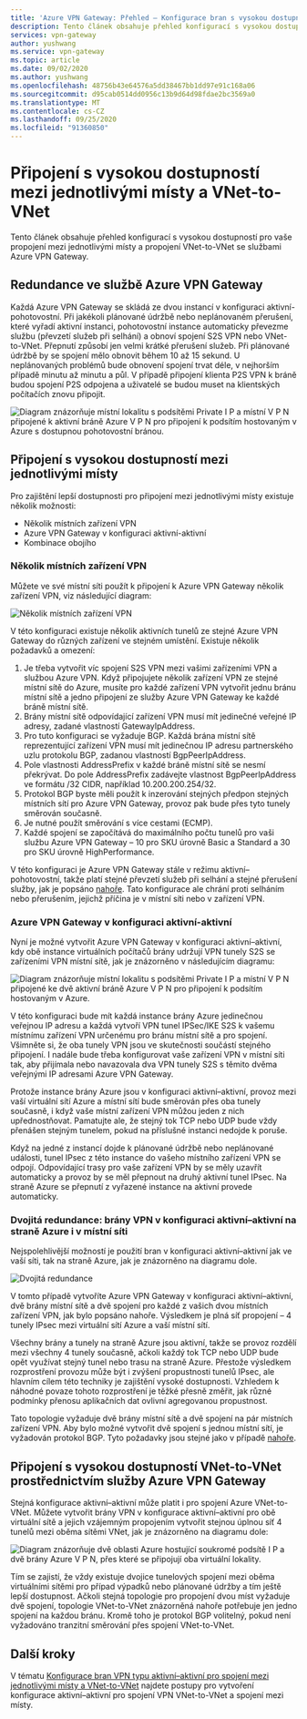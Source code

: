```yaml
---
title: 'Azure VPN Gateway: Přehled – Konfigurace bran s vysokou dostupností'
description: Tento článek obsahuje přehled konfigurací s vysokou dostupností se službami Azure VPN Gateway.
services: vpn-gateway
author: yushwang
ms.service: vpn-gateway
ms.topic: article
ms.date: 09/02/2020
ms.author: yushwang
ms.openlocfilehash: 48756b43e64576a5dd38467bb1dd97e91c168a06
ms.sourcegitcommit: d95cab0514dd0956c13b9d64d98fdae2bc3569a0
ms.translationtype: MT
ms.contentlocale: cs-CZ
ms.lasthandoff: 09/25/2020
ms.locfileid: "91360850"
---
```

# <a name="highly-available-cross-premises-and-vnet-to-vnet-connectivity"></a>Připojení s vysokou dostupností mezi jednotlivými místy a VNet-to-VNet
Tento článek obsahuje přehled konfigurací s vysokou dostupností pro vaše propojení mezi jednotlivými místy a propojení VNet-to-VNet se službami Azure VPN Gateway.

## <a name="about-azure-vpn-gateway-redundancy"></a><a name = "activestandby"></a>Redundance ve službě Azure VPN Gateway
Každá Azure VPN Gateway se skládá ze dvou instancí v konfiguraci aktivní-pohotovostní. Při jakékoli plánované údržbě nebo neplánovaném přerušení, které vyřadí aktivní instanci, pohotovostní instance automaticky převezme službu (převzetí služeb při selhání) a obnoví spojení S2S VPN nebo VNet-to-VNet. Přepnutí způsobí jen velmi krátké přerušení služeb. Při plánované údržbě by se spojení mělo obnovit během 10 až 15 sekund. U neplánovaných problémů bude obnovení spojení trvat déle, v nejhorším případě minutu až minutu a půl. V případě připojení klienta P2S VPN k bráně budou spojení P2S odpojena a uživatelé se budou muset na klientských počítačích znovu připojit.

![Diagram znázorňuje místní lokalitu s podsítěmi Private I P a místní V P N připojené k aktivní bráně Azure V P N pro připojení k podsítím hostovaným v Azure s dostupnou pohotovostní bránou.](./media/vpn-gateway-highlyavailable/active-standby.png)

## <a name="highly-available-cross-premises-connectivity"></a>Připojení s vysokou dostupností mezi jednotlivými místy
Pro zajištění lepší dostupnosti pro připojení mezi jednotlivými místy existuje několik možnosti:

* Několik místních zařízení VPN
* Azure VPN Gateway v konfiguraci aktivní-aktivní
* Kombinace obojího

### <a name="multiple-on-premises-vpn-devices"></a><a name = "activeactiveonprem"></a>Několik místních zařízení VPN
Můžete ve své místní síti použít k připojení k Azure VPN Gateway několik zařízení VPN, viz následující diagram:

![Několik místních zařízení VPN](./media/vpn-gateway-highlyavailable/multiple-onprem-vpns.png)

V této konfiguraci existuje několik aktivních tunelů ze stejné Azure VPN Gateway do různých zařízení ve stejném umístění. Existuje několik požadavků a omezení:

1. Je třeba vytvořit víc spojení S2S VPN mezi vašimi zařízeními VPN a službou Azure VPN. Když připojujete několik zařízení VPN ze stejné místní sítě do Azure, musíte pro každé zařízení VPN vytvořit jednu bránu místní sítě a jedno připojení ze služby Azure VPN Gateway ke každé bráně místní sítě.
2. Brány místní sítě odpovídající zařízení VPN musí mít jedinečné veřejné IP adresy, zadané vlastností GatewayIpAddress.
3. Pro tuto konfiguraci se vyžaduje BGP. Každá brána místní sítě reprezentující zařízení VPN musí mít jedinečnou IP adresu partnerského uzlu protokolu BGP, zadanou vlastností BgpPeerIpAddress.
4. Pole vlastnosti AddressPrefix v každé bráně místní sítě se nesmí překrývat. Do pole AddressPrefix zadávejte vlastnost BgpPeerIpAddress ve formátu /32 CIDR, například 10.200.200.254/32.
5. Protokol BGP byste měli použít k inzerování stejných předpon stejných místních sítí pro Azure VPN Gateway, provoz pak bude přes tyto tunely směrován současně.
6. Je nutné použít směrování s více cestami (ECMP).
7. Každé spojení se započítává do maximálního počtu tunelů pro vaši službu Azure VPN Gateway – 10 pro SKU úrovně Basic a Standard a 30 pro SKU úrovně HighPerformance. 

V této konfiguraci je Azure VPN Gateway stále v režimu aktivní–pohotovostní, takže platí stejné převzetí služeb při selhání a stejné přerušení služby, jak je popsáno [nahoře](#activestandby). Tato konfigurace ale chrání proti selháním nebo přerušením, jejichž příčina je v místní síti nebo v zařízení VPN.

### <a name="active-active-azure-vpn-gateway"></a>Azure VPN Gateway v konfiguraci aktivní-aktivní
Nyní je možné vytvořit Azure VPN Gateway v konfiguraci aktivní–aktivní, kdy obě instance virtuálních počítačů brány udržují VPN tunely S2S se zařízeními VPN místní sítě, jak je znázorněno v následujícím diagramu:

![Diagram znázorňuje místní lokalitu s podsítěmi Private I P a místní V P N připojené ke dvě aktivní bráně Azure V P N pro připojení k podsítím hostovaným v Azure.](./media/vpn-gateway-highlyavailable/active-active.png)

V této konfiguraci bude mít každá instance brány Azure jedinečnou veřejnou IP adresu a každá vytvoří VPN tunel IPSec/IKE S2S k vašemu místnímu zařízení VPN určenému pro bránu místní sítě a pro spojení. Všimněte si, že oba tunely VPN jsou ve skutečnosti součástí stejného připojení. I nadále bude třeba konfigurovat vaše zařízení VPN v místní síti tak, aby přijímala nebo navazovala dva VPN tunely S2S s těmito dvěma veřejnými IP adresami Azure VPN Gateway.

Protože instance brány Azure jsou v konfiguraci aktivní–aktivní, provoz mezi vaší virtuální sítí Azure a místní sítí bude směrován přes oba tunely současně, i když vaše místní zařízení VPN můžou jeden z nich upřednostňovat. Pamatujte ale, že stejný tok TCP nebo UDP bude vždy přenášen stejným tunelem, pokud na příslušné instanci nedojde k poruše.

Když na jedné z instancí dojde k plánované údržbě nebo neplánované události, tunel IPsec z této instance do vašeho místního zařízení VPN se odpojí. Odpovídající trasy pro vaše zařízení VPN by se měly uzavřít automaticky a provoz by se měl přepnout na druhý aktivní tunel IPsec. Na straně Azure se přepnutí z vyřazené instance na aktivní provede automaticky.

### <a name="dual-redundancy-active-active-vpn-gateways-for-both-azure-and-on-premises-networks"></a>Dvojitá redundance: brány VPN v konfiguraci aktivní–aktivní na straně Azure i v místní síti
Nejspolehlivější možností je použití bran v konfiguraci aktivní–aktivní jak ve vaší síti, tak na straně Azure, jak je znázorněno na diagramu dole.

![Dvojitá redundance](./media/vpn-gateway-highlyavailable/dual-redundancy.png)

V tomto případě vytvoříte Azure VPN Gateway v konfiguraci aktivní–aktivní, dvě brány místní sítě a dvě spojení pro každé z vašich dvou místních zařízení VPN, jak bylo popsáno nahoře. Výsledkem je plná síť propojení – 4 tunely IPsec mezi virtuální sítí Azure a vaší místní sítí.

Všechny brány a tunely na straně Azure jsou aktivní, takže se provoz rozdělí mezi všechny 4 tunely současně, ačkoli každý tok TCP nebo UDP bude opět využívat stejný tunel nebo trasu na straně Azure. Přestože výsledkem rozprostření provozu může být i zvýšení propustnosti tunelů IPsec, ale hlavním cílem této techniky je zajištění vysoké dostupnosti. Vzhledem k náhodné povaze tohoto rozprostření je těžké přesně změřit, jak různé podmínky přenosu aplikačních dat ovlivní agregovanou propustnost.

Tato topologie vyžaduje dvě brány místní sítě a dvě spojení na pár místních zařízení VPN. Aby bylo možné vytvořit dvě spojení s jednou místní sítí, je vyžadován protokol BGP. Tyto požadavky jsou stejné jako v případě [nahoře](#activeactiveonprem). 

## <a name="highly-available-vnet-to-vnet-connectivity-through-azure-vpn-gateways"></a>Připojení s vysokou dostupností VNet-to-VNet prostřednictvím služby Azure VPN Gateway
Stejná konfigurace aktivní–aktivní může platit i pro spojení Azure VNet-to-VNet. Můžete vytvořit brány VPN v konfigurace aktivní–aktivní pro obě virtuální sítě a jejich vzájemným propojením vytvořit stejnou úplnou síť 4 tunelů mezi oběma sítěmi VNet, jak je znázorněno na diagramu dole:

![Diagram znázorňuje dvě oblasti Azure hostující soukromé podsítě I P a dvě brány Azure V P N, přes které se připojují oba virtuální lokality.](./media/vpn-gateway-highlyavailable/vnet-to-vnet.png)

Tím se zajistí, že vždy existuje dvojice tunelových spojení mezi oběma virtuálními sítěmi pro případ výpadků nebo plánované údržby a tím ještě lepší dostupnost. Ačkoli stejná topologie pro propojení dvou míst vyžaduje dvě spojení, topologie VNet-to-VNet znázorněná nahoře potřebuje jen jedno spojení na každou bránu. Kromě toho je protokol BGP volitelný, pokud není vyžadováno tranzitní směrování přes spojení VNet-to-VNet.

## <a name="next-steps"></a>Další kroky
V tématu [Konfigurace bran VPN typu aktivní–aktivní pro spojení mezi jednotlivými místy a VNet-to-VNet](vpn-gateway-activeactive-rm-powershell.md) najdete postupy pro vytvoření konfigurace aktivní–aktivní pro spojení VPN VNet-to-VNet a spojení mezi místy.

